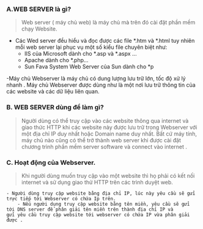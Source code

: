 ### A.WEB SERVER là gì?

> Web server ( máy chủ web) là máy chủ mà trên đó cài đặt phần mềm chạy Website. 

- Các Wed server đều hiểu và đọc được các file *.htm và *.html tuy nhiên mỗi web server lại phục vụ một số kiểu file chuyên biệt như:
	- IIS của Microsoft dành cho *.asp và *.aspx ...
	- Apache dành cho *.php...
	- Sun Fava System Web Server của Sun dành cho *p 

-Máy chủ Webserver là máy chủ có dung lượng lưu trữ lớn, tốc độ xử lý nhanh . Máy chủ Webserver được dùng như là một nơi lưu trữ thông tin của các website và các dữ liệu liên quan.

### B. WEB SERVER dùng để làm gì?

> Người dùng có thể truy cập vào các website thông qua internet và giao thức HTTP khi các website này được lưu trữ trong Webserver với một địa chỉ IP duy nhất hoặc Domain name duy nhất. Bất cứ máy tính, máy chủ nào cũng có thể trở thành web server khi được cài đặt chương trình phần mềm server software và connect vào internet .

### C. Hoạt động của Webserver.

> Khi người dùng muốn truy cập vào một website thì họ phải có kết nối internet và sử dụng giao thử HTTP trên các trình duyệt web.

	- Người dùng truy cập website bằng địa chỉ IP, lúc này yêu cầu sẽ gửi trực tiếp tới Webserver có chứa Ip trên. 
		- Nếu người dung truy cập website bằng tên miền, yêu cầu sẽ gửi tới DNS server để phân giải tên miền trên thành địa chỉ IP và 			  gửi yêu cầu truy cập website tới webserver có chứa IP vừa phân giải được .




 
